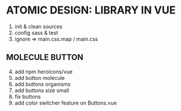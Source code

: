 # ATOMIC DESIGN: LIBRARY IN VUE

1. init & clean sources
2. config sass & test
3. ignore => main.css.map / main.css

## MOLECULE BUTTON
4. add npm heroicons/vue 
5. add button molecule
6. add buttons organisms
7. add buttons size small
8. fix buttons
9. add color switcher feature on Buttons.vue